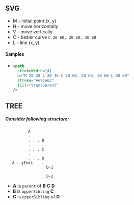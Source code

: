 SVG
-
 * M - initial point (x, y)
 * H - move horizontally
 * V - move vertically
 * C - bezier curve `C 20 60, 20 60, 30 60`
 * L - line (x, y)
 
 #### Samples
  * 
    ```html
    <path
      strokeWidth={4}
      d="M 20 20 L 20 40 C 20 60, 20 60, 30 60 L 60 60"
      stroke="#e91e63"
      fill="transparent"
    />
    ```

TREE
-
##### Consider following structure:
        
              A
              .
              . . . B
              .
              . . . C
              .
              . . . D
       A - yEnds    .
                    . D-1
                    .
                    . D-2
          

* **A** is `parent` of **B** **C** **D**
* **B** is `upperSibling` **C**
* **C** is `upperSibling` of **D**
